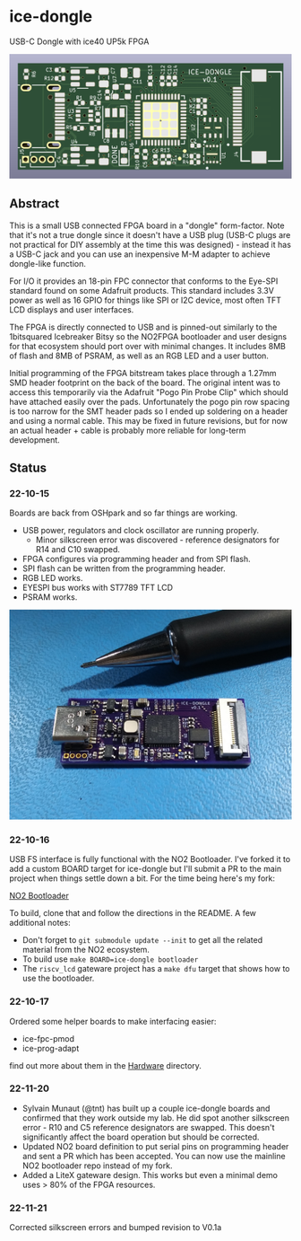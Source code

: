 # ice-dongle
USB-C Dongle with ice40 UP5k FPGA

<img src="doc/ice-dongle.png" width="640" />

## Abstract
This is a small USB connected FPGA board in a "dongle" form-factor. Note that
it's not a true dongle since it doesn't have a USB plug (USB-C plugs are not
practical for DIY assembly at the time this was designed) - instead it has a
USB-C jack and you can use an inexpensive M-M adapter to achieve dongle-like
function.

For I/O it provides an 18-pin FPC connector that conforms to the Eye-SPI
standard found on some Adafruit products. This standard includes 3.3V power
as well as 16 GPIO for things like SPI or I2C device, most often TFT LCD
displays and user interfaces.

The FPGA is directly connected to USB and is pinned-out similarly to the
1bitsquared Icebreaker Bitsy so the NO2FPGA bootloader and user designs for
that ecosystem should port over with minimal changes. It includes 8MB of flash
and 8MB of PSRAM, as well as an RGB LED and a user button.

Initial programming of the FPGA bitstream takes place through a 1.27mm SMD
header footprint on the back of the board. The original intent was to access
this temporarily via the Adafruit "Pogo Pin Probe Clip" which should have
attached easily over the pads. Unfortunately the pogo pin row spacing is too
narrow for the SMT header pads so I ended up soldering on a header and using
a normal cable. This may be fixed in future revisions, but for now an actual
header + cable is probably more reliable for long-term development.

## Status
### 22-10-15
Boards are back from OSHpark and so far things are working.
* USB power, regulators and clock oscillator are running properly.
  * Minor silkscreen error was discovered - reference designators for R14 and C10 swapped.
* FPGA configures via programming header and from SPI flash.
* SPI flash can be written from the programming header.
* RGB LED works.
* EYESPI bus works with ST7789 TFT LCD
* PSRAM works.

<img src="doc/ice-dongle_hw.jpg" width="640" />

### 22-10-16
USB FS interface is fully functional with the NO2 Bootloader. I've forked it to
add a custom BOARD target for ice-dongle but I'll submit a PR to the main project
when things settle down a bit. For the time being here's my fork:

[NO2 Bootloader](https://github.com/emeb/no2bootloader)

To build, clone that and follow the directions in the README. A few additional
notes:
* Don't forget to `git submodule update --init` to get all the related material
from the NO2 ecosystem.
* To build use `make BOARD=ice-dongle bootloader`
* The `riscv_lcd` gateware project has a `make dfu` target that shows how to use
the bootloader.

### 22-10-17
Ordered some helper boards to make interfacing easier:
* ice-fpc-pmod
* ice-prog-adapt

find out more about them in the [Hardware](Hardware) directory.

### 22-11-20
* Sylvain Munaut (@tnt) has built up a couple ice-dongle boards and confirmed that
they work outside my lab. He did spot another silkscreen error - R10 and C5 reference
designators are swapped. This doesn't significantly affect the board operation but
should be corrected.
* Updated NO2 board definition to put serial pins on programming
header and sent a PR which has been accepted. You can now use the mainline
NO2 bootloader repo instead of my fork.
* Added a LiteX gateware design. This works but even a minimal demo uses > 80% of
the FPGA resources.

### 22-11-21
Corrected silkscreen errors and bumped revision to V0.1a
